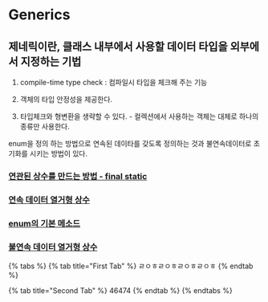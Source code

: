 # Generics

## 제네릭이란, 클래스 내부에서 사용할 데이터 타입을 외부에서 지정하는 기법                                  

1. compile-time type check : 컴파일시 타입을 체크해 주는 기능

2. 객체의 타입 안정성을 제공한다.

3. 타입체크와 형변환을 생략할 수 있다. - 컬렉션에서 사용하는 객체는 대체로 하나의 종류만 사용한다.

   

enum을 정의 하는 방법으로 연속된 데이타를 갖도록 정의하는 것과 불연속데이터로 초기화를 시키는 방법이 있다.

### [연관된 상수를 만드는 방법 - final static  ](../enum/enum_needs.md)

### [연속 데이터 열거형 상수](../enum/undefined.md)

### [enum의 기본 메소드 ](../enum/enum.md)

### [불연속 데이터 열거형 상수 ](../enum/undefined-1.md)

{% tabs %}
{% tab title="First Tab" %}
ㄹㅇㅎㄹㅇㅎㄹㅇㅎㄹㅇㅎ
{% endtab %}

{% tab title="Second Tab" %}
46474
{% endtab %}
{% endtabs %}

